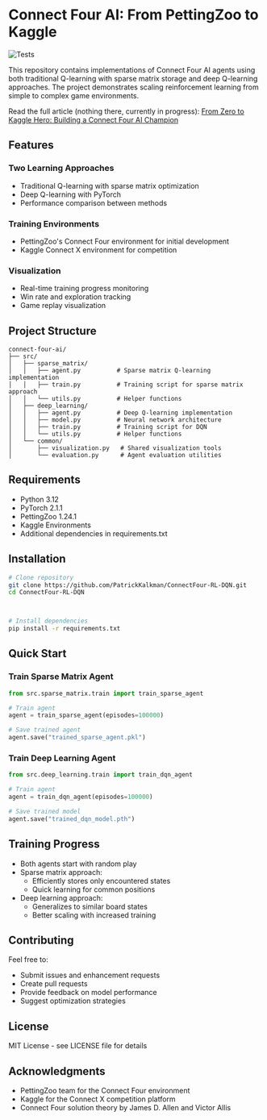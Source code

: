 # Connect Four AI: From PettingZoo to Kaggle

![Tests](https://github.com/PatrickKalkman/ConnectFour-RL-DQN.git/workflows/Tests/badge.svg)

This repository contains implementations of Connect Four AI agents using both traditional Q-learning with sparse matrix storage and deep Q-learning approaches. The project demonstrates scaling reinforcement learning from simple to complex game environments.

Read the full article (nothing there, currently in progress): [From Zero to Kaggle Hero: Building a Connect Four AI Champion](https://medium.com/@pkalkman)

## Features

### Two Learning Approaches
- Traditional Q-learning with sparse matrix optimization
- Deep Q-learning with PyTorch
- Performance comparison between methods

### Training Environments
- PettingZoo's Connect Four environment for initial development
- Kaggle Connect X environment for competition

### Visualization
- Real-time training progress monitoring
- Win rate and exploration tracking
- Game replay visualization

## Project Structure
```
connect-four-ai/
├── src/
│   ├── sparse_matrix/
│   │   ├── agent.py          # Sparse matrix Q-learning implementation
│   │   ├── train.py          # Training script for sparse matrix approach
│   │   └── utils.py          # Helper functions
│   ├── deep_learning/
│   │   ├── agent.py          # Deep Q-learning implementation
│   │   ├── model.py          # Neural network architecture
│   │   ├── train.py          # Training script for DQN
│   │   └── utils.py          # Helper functions
│   └── common/
│       ├── visualization.py   # Shared visualization tools
│       └── evaluation.py      # Agent evaluation utilities
```

## Requirements
- Python 3.12
- PyTorch 2.1.1
- PettingZoo 1.24.1
- Kaggle Environments
- Additional dependencies in requirements.txt

## Installation

```bash
# Clone repository
git clone https://github.com/PatrickKalkman/ConnectFour-RL-DQN.git
cd ConnectFour-RL-DQN



# Install dependencies
pip install -r requirements.txt
```

## Quick Start

### Train Sparse Matrix Agent
```python
from src.sparse_matrix.train import train_sparse_agent

# Train agent
agent = train_sparse_agent(episodes=100000)

# Save trained agent
agent.save("trained_sparse_agent.pkl")
```

### Train Deep Learning Agent
```python
from src.deep_learning.train import train_dqn_agent

# Train agent
agent = train_dqn_agent(episodes=100000)

# Save trained model
agent.save("trained_dqn_model.pth")
```

## Training Progress
- Both agents start with random play
- Sparse matrix approach:
  * Efficiently stores only encountered states
  * Quick learning for common positions
- Deep learning approach:
  * Generalizes to similar board states
  * Better scaling with increased training

## Contributing
Feel free to:
- Submit issues and enhancement requests
- Create pull requests
- Provide feedback on model performance
- Suggest optimization strategies

## License
MIT License - see LICENSE file for details

## Acknowledgments
- PettingZoo team for the Connect Four environment
- Kaggle for the Connect X competition platform
- Connect Four solution theory by James D. Allen and Victor Allis